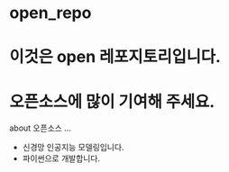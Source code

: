 # open_repo

# 이것은 open 레포지토리입니다.
# 오픈소스에 많이 기여해 주세요.

about 오픈소스 ...
  - 신경망 인공지능 모델링입니다.
  - 파이썬으로 개발합니다.
